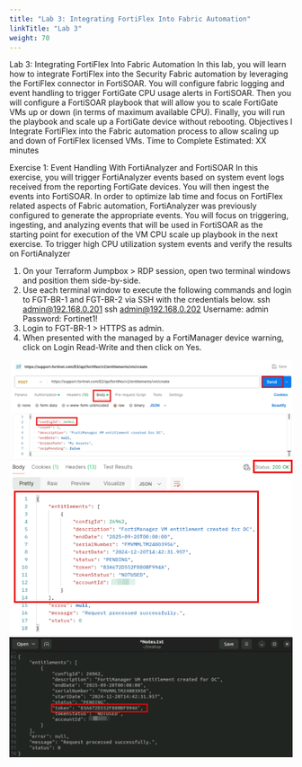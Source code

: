 ```yaml
---
title: "Lab 3: Integrating FortiFlex Into Fabric Automation"
linkTitle: "Lab 3"
weight: 70
---
```


Lab 3: Integrating FortiFlex Into Fabric Automation
In this lab, you will learn how to integrate FortiFlex into the Security Fabric automation by leveraging the FortiFlex
connector in FortiSOAR. You will configure fabric logging and event handling to trigger FortiGate CPU usage
alerts in FortiSOAR. Then you will configure a FortiSOAR playbook that will allow you to scale FortiGate VMs up
or down (in terms of maximum available CPU). Finally, you will run the playbook and scale up a FortiGate device
without rebooting.
Objectives
l Integrate FortiFlex into the Fabric automation process to allow scaling up and down of FortiFlex licensed VMs.
Time to Complete
Estimated: XX minutes

Exercise 1: Event Handling With FortiAnalyzer and
FortiSOAR
In this exercise, you will trigger FortiAnalyzer events based on system event logs received from the reporting
FortiGate devices. You will then ingest the events into FortiSOAR.
In order to optimize lab time and focus on FortiFlex related aspects of Fabric
automation, FortiAnalyzer was previously configured to generate the appropriate
events. You will focus on triggering, ingesting, and analyzing events that will be used in
FortiSOAR as the starting point for execution of the VM CPU scale up playbook in the
next exercise.
To trigger high CPU utilization system events and verify the results on FortiAnalyzer
1. On your Terraform Jumpbox > RDP session, open two terminal windows and position them side-by-side.
2. Use each terminal window to execute the following commands and login to FGT-BR-1 and FGT-BR-2 via SSH with
the credentials below.
ssh admin@192.168.0.201
ssh admin@192.168.0.202
Username: admin
Password: Fortinet1!
3. Login to FGT-BR-1 > HTTPS as admin.
4. When presented with the managed by a FortiManager device warning, click on Login Read-Write and
then click on Yes.

![Screenshot](screenshot_102.png)
![Screenshot](screenshot_103.png)
![Screenshot](screenshot_104.png)
